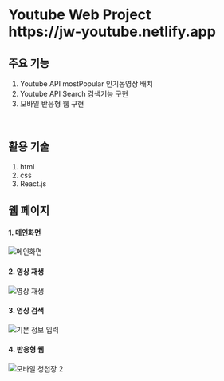   <h1> Youtube Web Project </br> https://jw-youtube.netlify.app</h1>
  
## 주요 기능 
  1. Youtube API mostPopular 인기동영상 배치
  2. Youtube API Search 검색기능 구현
  3. 모바일 반응형 웹 구현

</br>
  
## 활용 기술
  1. html
  2. css
  3. React.js

## 웹 페이지

#### 1. 메인화면

![메인화면](../main/public/images/main.png)

#### 2. 영상 재생

![영상 재생](../main/public/images/vidieo.png)

#### 3. 영상 검색

![기본 정보 입력](../main/public/images/search.gif)

#### 4. 반응형 웹

![모바일 청첩장](../main/public/images/responsive.gif)
2
